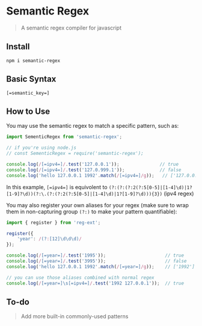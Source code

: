 # Semantic Regex

> A semantic regex compiler for javascript

## Install

```
npm i semantic-regex
```

## Basic Syntax

```
[=semantic_key=]
```

## How to Use

You may use the semantic regex to match a specific pattern, such as:

```javascript
import SementicRegex from 'semantic-regex';

// if you're using node.js
// const SementicRegex = require('semantic-regex');

console.log(/[=ipv4=]/.test('127.0.0.1'));               // true
console.log(/[=ipv4=]/.test('127.0.999.1'));             // false
console.log('hello 127.0.0.1 1992'.match(/[=ipv4=]/g));   // ['127.0.0.1']
```

In this example, `[=ipv4=]` is equivolent to `(?:(?:(?:2(?:5[0-5]|[1-4]\d)|1?[1-9]?\d))(?:\.(?:(?:2(?:5[0-5]|[1-4]\d)|1?[1-9]?\d))){3})` (ipv4 regex)


You may also register your own aliases for your regex (make sure to wrap them in non-capturing group `(?:)` to make your pattern quantifiable): 

```javascript
import { register } from 'reg-ext';

register({
	'year': /(?:[12]\d\d\d)/
});

console.log(/[=year=]/.test('1995'));                      // true
console.log(/[=year=]/.test('3995'));                      // false
console.log('hello 127.0.0.1 1992'.match(/[=year=]/g));    // ['1992']

// you can use those aliases combined with normal regex
console.log(/[=year=]\s[=ipv4=]/.test('1992 127.0.0.1'));  // true
```

## To-do

> Add more built-in commonly-used patterns